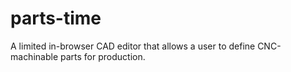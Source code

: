 # parts-time
A limited in-browser CAD editor that allows a user to define CNC-machinable parts for production.
